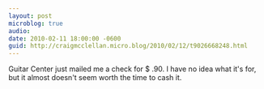 ```yaml
---
layout: post
microblog: true
audio: 
date: 2010-02-11 18:00:00 -0600
guid: http://craigmcclellan.micro.blog/2010/02/12/t9026668248.html
---
```

Guitar Center just mailed me a check for $ .90. I have no idea what it's for, but it almost doesn't seem worth the time to cash it.
